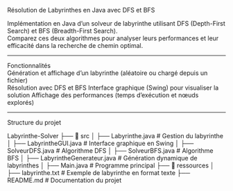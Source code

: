 Résolution de Labyrinthes en Java avec DFS et BFS  

Implémentation en Java d’un solveur de labyrinthe utilisant DFS (Depth-First Search) et BFS (Breadth-First Search).  
Comparez ces deux algorithmes pour analyser leurs performances et leur efficacité dans la recherche de chemin optimal.  

---

Fonctionnalités  
 Génération et affichage d’un labyrinthe (aléatoire ou chargé depuis un fichier)  
 Résolution avec DFS et BFS
 Interface graphique (Swing) pour visualiser la solution 
 Affichage des performances (temps d’exécution et nœuds explorés)

---

 Structure du projet  

 Labyrinthe-Solver
├── 📁 src
│   ├── Labyrinthe.java         # Gestion du labyrinthe
│   ├── LabyrintheGUI.java      # Interface graphique en Swing
│   ├── SolveurDFS.java         # Algorithme DFS
│   ├── SolveurBFS.java         # Algorithme BFS
│   ├── LabyrintheGenerateur.java # Génération dynamique de labyrinthes
│   ├── Main.java               # Programme principal
├── 📁 ressources
│   ├── labyrinthe.txt          # Exemple de labyrinthe en format texte
├── README.md                   # Documentation du projet
